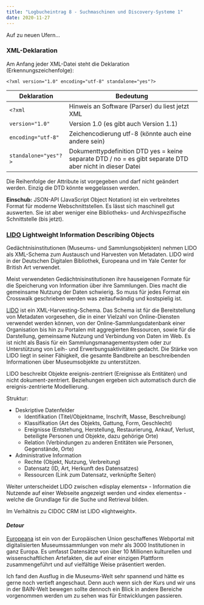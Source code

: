 ```yaml
---
title: "Logbucheintrag 8 - Suchmaschinen und Discovery-Systeme 1"
date: 2020-11-27
---
```


Auf zu neuen Ufern...

### XML-Deklaration

Am Anfang jeder XML-Datei steht die Deklaration (Erkennungszeichenfolge):

`<?xml version="1.0" encoding="utf-8" standalone="yes"?>`

Deklaration | Bedeutung
--------|--------
`<?xml`| Hinweis an Software (Parser) du liest jetzt XML
`version="1.0"`| Version 1.0 (es gibt auch Version 1.1)
`encoding="utf-8"` | Zeichencodierung utf-8 (könnte auch eine andere sein)
`standalone="yes"?>`| Dokumenttypdefinition DTD yes = keine separate DTD / no = es gibt separate DTD aber nicht in dieser Datei

Die Reihenfolge der Attribute ist vorgegeben und darf nicht geändert werden. Einzig die DTD könnte weggelassen werden.

**Einschub:** JSON-API (JavaScript Object Notation) ist ein verbreitetes Format für moderne Webschnittstellen. Es lässt sich maschinell gut auswerten. Sie ist aber weniger eine Bibliotheks- und Archivspezifische Schnittstelle (bis jetzt).

### [LIDO](https://de.wikipedia.org/wiki/Lightweight_Information_Describing_Objects) Lightweight Information Describing Objects

Gedächtnisinstitutionen (Museums- und Sammlungsobjekten) nehmen LIDO als XML-Schema zum Austausch und Harvesten von Metadaten. LIDO wird in der Deutschen Digitalen Bibliothek, Europeana und im Yale Center for British Art verwendet. 

Meist verwendeten Gedächtnisinstitutionen ihre hauseigenen Formate für die Speicherung von Information über ihre Sammlungen. Dies macht die gemeinsame Nutzung der Daten schwierig. So muss für jedes Format ein Crosswalk geschrieben werden was zeitaufwändig und kostspielig ist. 

[LIDO](http://cidoc.mini.icom.museum/working-groups/lido/what-is-lido/) ist ein XML-Harvesting-Schema. Das Schema ist für die Bereitstellung von Metadaten vorgesehen, die in einer Vielzahl von Online-Diensten verwendet werden können, von der Online-Sammlungsdatenbank einer Organisation bis hin zu Portalen mit aggregierten Ressourcen, sowie für die Darstellung, gemeinsame Nutzung und Verbindung von Daten im Web. Es ist nicht als Basis für ein Sammlungsmanagementsystem oder zur Unterstützung von Leih- und Erwerbungsaktivitäten gedacht. Die Stärke von LIDO liegt in seiner Fähigkeit, die gesamte Bandbreite an beschreibenden Informationen über Museumsobjekte zu unterstützen.

LIDO beschreibt Objekte ereignis-zentriert (Ereignisse als Entitäten) und nicht dokument-zentriert. Beziehungen ergeben sich automatisch durch die ereignis-zentrierte Modellierung. 

Struktur:
- Deskriptive Datenfelder
    - Identifikation (Titel/Objektname, Inschrift, Masse, Beschreibung)
    - Klassifikation (Art des Objekts, Gattung, Form, Geschlecht)
    - Ereignisse (Entstehung, Herstellung, Restaurierung, Ankauf, Verlust, beteiligte Personen und Objekte, dazu gehörige Orte)
    - Relation (Verbindungen zu anderen Entitäten wie Personen, Gegenstände, Orte)
- Administrative Information
    - Rechte (Objekt, Nutzung, Verbreitung)
    - Datensatz (ID, Art, Herkunft des Datensatzes)
    - Ressourcen (Link zum Datensatz, verknüpfte Seiten)
    
Weiter unterscheidet LIDO zwischen «display elements» - Information die Nutzende auf einer Webseite angezeigt werden und «index elements» - welche die Grundlage für die Suche und Retrieval bilden.

Im Verhältnis zu CIDOC CRM ist LIDO «lightweight». 


#### *Detour*
[Europeana](https://www.europeana.eu/de) ist ein von der Europäischen Union geschaffenes Webportal mit digitalisierten Museumssammlungen von mehr als 3000 Institutionen in ganz Europa. Es umfasst Datensätze von über 10 Millionen kulturellen und wissenschaftlichen Artefakten, die auf einer einzigen Plattform zusammengeführt und auf vielfältige Weise präsentiert werden. 

Ich fand den Ausflug in die Museums-Welt sehr spannend und hätte es gerne noch vertieft angeschaut. Denn auch wenn sich der Kurs und wir uns in der BAIN-Welt bewegen sollte dennoch ein Blick in andere Bereiche vorgenommen werden um zu sehen was für Entwicklungen passieren. 



